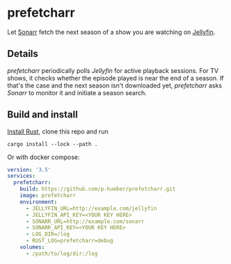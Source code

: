 # prefetcharr #

Let [Sonarr](https://sonarr.tv) fetch the next season of a show you are watching
on [Jellyfin](https://jellyfin.org).

## Details ##

_prefetcharr_ periodically polls _Jellyfin_ for active playback sessions. For
TV shows, it checks whether the episode played is near the end of a season. If
that's the case and the next season isn't downloaded yet, _prefetcharr_ asks
_Sonarr_ to monitor it and initiate a season search.

## Build and install ##

[Install Rust](https://www.rust-lang.org/tools/install), clone this repo and run
```
cargo install --lock --path .
```

Or with docker compose:
```yml
version: '3.5'
services:
  prefetcharr:
    build: https://github.com/p-hueber/prefetcharr.git
    image: prefetcharr
    environment:
      - JELLYFIN_URL=http://example.com/jellyfin
      - JELLYFIN_API_KEY=<YOUR KEY HERE>
      - SONARR_URL=http://example.com/sonarr
      - SONARR_API_KEY=<YOUR KEY HERE>
      - LOG_DIR=/log
      - RUST_LOG=prefetcharr=debug
    volumes:
      - /path/to/log/dir:/log

```

